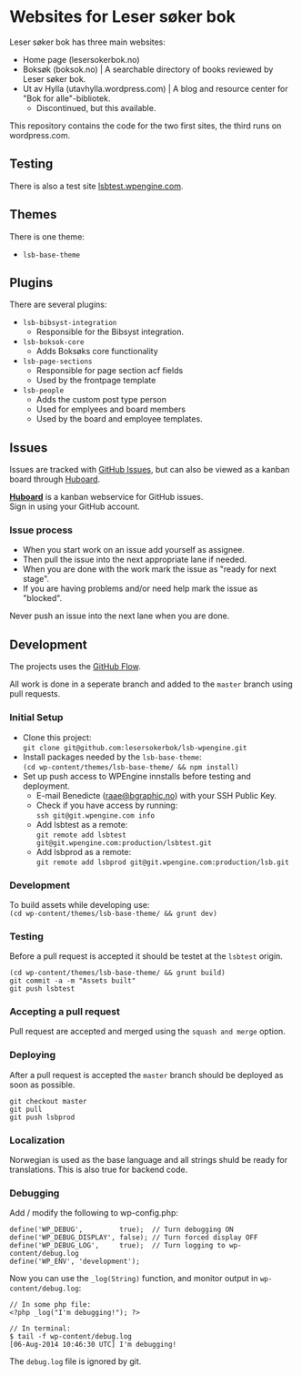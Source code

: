 # Websites for Leser søker bok
Leser søker bok has three main websites:
* Home page (lesersokerbok.no)
* Boksøk (boksok.no) | A searchable directory of books reviewed by Leser søker bok.
* Ut av Hylla (utavhylla.wordpress.com) | A blog and resource center for "Bok for alle"-bibliotek.
  * Discontinued, but this available.

This repository contains the code for the two first sites, the third runs on wordpress.com.

## Testing
There is also a test site [lsbtest.wpengine.com](http://lsbtest.wpengine.com/).

## Themes
There is one theme:
* `lsb-base-theme`

## Plugins
There are several plugins:
* `lsb-bibsyst-integration`
	* Responsible for the Bibsyst integration.
* `lsb-boksok-core`
	* Adds Boksøks core functionality
* `lsb-page-sections`
	* Responsible for page section acf fields
	* Used by the frontpage template
* `lsb-people`
	* Adds the custom post type person
	* Used for emplyees and board members
	* Used by the board and employee templates.

## Issues
Issues are tracked with [GitHub Issues](https://github.com/lesersokerbok/lsb-wordpress-themes/issues), but can also be viewed as a kanban board through [Huboard](https://huboard.com/lesersokerbok/lsb-wordpress-themes#/).

**[Huboard](https://huboard.com)**
is a kanban webservice for GitHub issues.  
Sign in using your GitHub account.

### Issue process
* When you start work on an issue add yourself as assignee. 
* Then pull the issue into the next appropriate lane if needed.
* When you are done with the work mark the issue as "ready for next stage".
* If you are having problems and/or need help mark the issue as "blocked".

Never push an issue into the next lane when you are done.

## Development

The projects uses the [GitHub Flow](https://guides.github.com/introduction/flow/).

All work is done in a seperate branch and added to the `master` branch using pull requests. 

### Initial Setup  
* Clone this project:  
`git clone git@github.com:lesersokerbok/lsb-wpengine.git`
* Install packages needed by the `lsb-base-theme`:  
	`(cd wp-content/themes/lsb-base-theme/ && npm install)`
* Set up push access to WPEngine innstalls before testing and deployment.
	* E-mail Benedicte (raae@bgraphic.no) with your SSH Public Key.
	* Check if you have access by running:  
	`ssh git@git.wpengine.com info`
	* Add lsbtest as a remote:  
	`git remote add lsbtest git@git.wpengine.com:production/lsbtest.git`
	* Add lsbprod as a remote:  
	`git remote add lsbprod git@git.wpengine.com:production/lsb.git`

### Development
To build assets while developing use:  
`(cd wp-content/themes/lsb-base-theme/ && grunt dev)`

### Testing
Before a pull request is accepted it should be testet at the `lsbtest` origin.

```
(cd wp-content/themes/lsb-base-theme/ && grunt build)
git commit -a -m "Assets built"
git push lsbtest
```

### Accepting a pull request
Pull request are accepted and merged using the `squash and merge` option.

### Deploying
After a pull request is accepted the `master` branch should be deployed as soon as possible.

```
git checkout master
git pull
git push lsbprod
```

### Localization
Norwegian is used as the base language and all strings shuld be ready for translations. This is also true for backend code.

### Debugging

Add / modify the following to wp-config.php:

```
define('WP_DEBUG',         true);  // Turn debugging ON
define('WP_DEBUG_DISPLAY', false); // Turn forced display OFF
define('WP_DEBUG_LOG',     true);  // Turn logging to wp-content/debug.log
define('WP_ENV', 'development');
```

Now you can use the ```_log(String)``` function, and monitor output in ```wp-content/debug.log```:

```
// In some php file:
<?php _log("I'm debugging!"); ?>

// In terminal:
$ tail -f wp-content/debug.log
[06-Aug-2014 10:46:30 UTC] I'm debugging!
```

The ```debug.log``` file is ignored by git.
